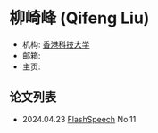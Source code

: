 # 柳崎峰 (Qifeng Liu)

- 机构: [香港科技大学](../Institutions/HKUST_香港科技大学.md)
- 邮箱: 
- 主页: 

## 论文列表

- 2024.04.23 [FlashSpeech](../Models/Diffusion/2024.04.23_FlashSpeech.md) No.11